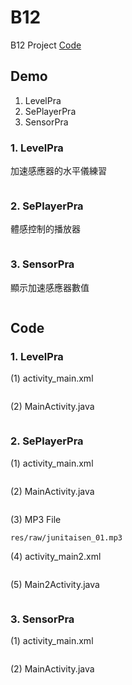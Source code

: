 # B12

B12 Project [Code](https://github.com/CodeMercs/ariod-ho-book/tree/master/Code/B12)


## Demo

1. LevelPra
2. SePlayerPra
3. SensorPra


### 1. LevelPra

加速感應器的水平儀練習

![]()


### 2. SePlayerPra

體感控制的播放器

![]()


### 3. SensorPra

顯示加速感應器數值

![]()


## Code

### 1. LevelPra

(1) activity_main.xml

```

```


(2) MainActivity.java

```

```


### 2. SePlayerPra

(1) activity_main.xml

```

```


(2) MainActivity.java

```

```


(3) MP3 File

```
res/raw/junitaisen_01.mp3
```

(4) activity_main2.xml

```

```


(5) Main2Activity.java

```

```


### 3. SensorPra

(1) activity_main.xml

```

```


(2) MainActivity.java

```

```

